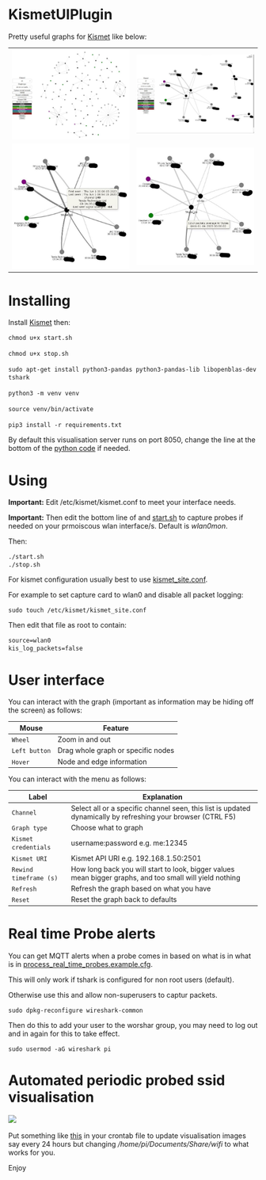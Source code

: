 # KismetUIPlugin

Pretty useful graphs for [Kismet](https://github.com/kismetwireless/kismet) like below:

<table>
  <tr>
    <td><img src="./1.JPG" width="400"</td>
    <td><img src="./2.JPG" width="400"</td>
  </tr>
  <tr>
     <td><img src="./3.JPG" width="400"</td>
     <td><img src="./4.JPG" width="400"</td>
  </tr>
</table>

# Installing

Install [Kismet](https://www.kismetwireless.net/) then:

``` console
chmod u+x start.sh

chmod u+x stop.sh

sudo apt-get install python3-pandas python3-pandas-lib libopenblas-dev tshark

python3 -m venv venv

source venv/bin/activate

pip3 install -r requirements.txt
```
By default this visualisation server runs on port 8050, change the line at the bottom of the [python code](./KismetUIPlugin.py) if needed.

# Using

**Important:** Edit /etc/kismet/kismet.conf to meet your interface needs.

**Important:** Then edit the bottom line of and [start.sh](start.sh) to capture probes if needed on your prmoiscous wlan interface/s. Default is *wlan0mon*.

Then:

``` console
./start.sh
./stop.sh
```

For kismet configuration usually best to use [kismet_site.conf](https://www.kismetwireless.net/docs/readme/configuring/configfiles/). 

For example to set capture card to wlan0 and disable all packet logging:

```
sudo touch /etc/kismet/kismet_site.conf
```

Then edit that file as root to contain:

```
source=wlan0
kis_log_packets=false
```

# User interface

You can interact with the graph (important as information may be hiding off the screen) as follows:

**Mouse** | **Feature**
----- | -------
```Wheel``` | Zoom in and out
```Left button``` | Drag whole graph or specific nodes
```Hover``` | Node and edge information

You can interact with the menu as follows:

**Label** | **Explanation**
----- | -----------
```Channel``` | Select all or a specific channel seen, this list is updated dynamically by refreshing your browser (CTRL F5)
```Graph type``` | Choose what to graph
```Kismet credentials``` | username:password e.g. me:12345
```Kismet URI``` | Kismet API URI e.g. 192.168.1.50:2501
```Rewind timeframe (s)``` | How long back you will start to look, bigger values mean bigger graphs, and too small will yield nothing
```Refresh``` | Refresh the graph based on what you have
```Reset``` | Reset the graph back to defaults

# Real time Probe alerts

You can get MQTT alerts when a probe comes in based on what is in what is in [process_real_time_probes.example.cfg](process_real_time_probes.example.cfg).

This will only work if tshark is configured for non root users (default). 

Otherwise use this and allow non-superusers to captur packets. 
```
sudo dpkg-reconfigure wireshark-common
```

Then do this to add your user to the worshar group, you may need to log out and in again for this to take effect.
```
sudo usermod -aG wireshark pi
```

# Automated periodic probed ssid visualisation 

<img src="./example-probes.jpg">

Put something like [this](crontab) in your crontab file to update visualisation images say every 24 hours but changing */home/pi/Documents/Share/wifi* to what works for you.

Enjoy


